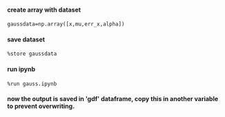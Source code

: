 #### create array with dataset

```gaussdata=np.array([x,mu,err_x,alpha])```

#### save dataset

```%store gaussdata```

#### run ipynb

```%run gauss.ipynb```

#### now the output is saved in 'gdf' dataframe, copy this in another variable to prevent overwriting.
